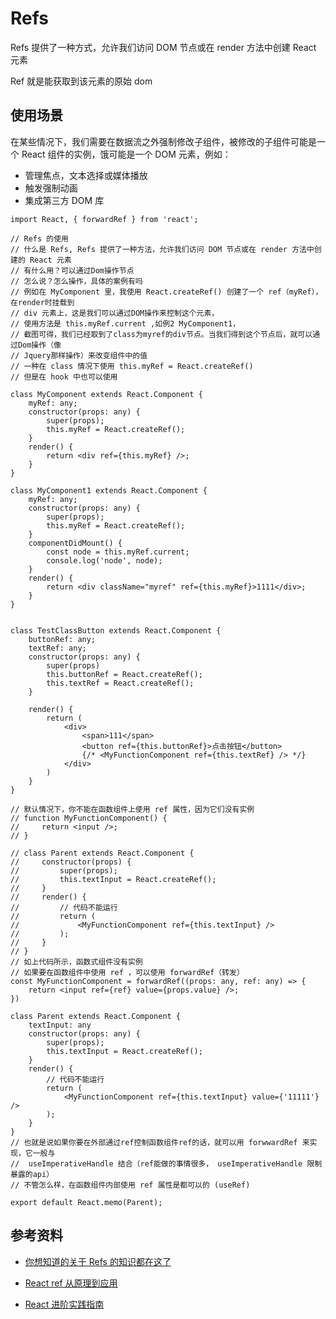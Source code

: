 # Refs

Refs 提供了一种方式，允许我们访问 DOM 节点或在 render 方法中创建 React 元素



Ref 就是能获取到该元素的原始 dom



## 使用场景

在某些情况下，我们需要在数据流之外强制修改子组件，被修改的子组件可能是一个 React 组件的实例，饿可能是一个 DOM 元素，例如：

- 管理焦点，文本选择或媒体播放
- 触发强制动画
- 集成第三方 DOM 库













```tsx
import React, { forwardRef } from 'react';

// Refs 的使用
// 什么是 Refs, Refs 提供了一种方法，允许我们访问 DOM 节点或在 render 方法中创建的 React 元素
// 有什么用？可以通过Dom操作节点
// 怎么说？怎么操作，具体的案例有吗
// 例如在 MyComponent 里，我使用 React.createRef() 创建了一个 ref（myRef），在render时挂载到
// div 元素上，这是我们可以通过DOM操作来控制这个元素，
// 使用方法是 this.myRef.current ,如例2 MyComponent1，
// 截图可得，我们已经取到了class为myref的div节点。当我们得到这个节点后，就可以通过Dom操作（像
// Jquery那样操作）来改变组件中的值
// 一种在 class 情况下使用 this.myRef = React.createRef()
// 但是在 hook 中也可以使用

class MyComponent extends React.Component {
    myRef: any;
    constructor(props: any) {
        super(props);
        this.myRef = React.createRef();
    }
    render() {
        return <div ref={this.myRef} />;
    }
}

class MyComponent1 extends React.Component {
    myRef: any;
    constructor(props: any) {
        super(props);
        this.myRef = React.createRef();
    }
    componentDidMount() {
        const node = this.myRef.current;
        console.log('node', node);
    }
    render() {
        return <div className="myref" ref={this.myRef}>1111</div>;
    }
}


class TestClassButton extends React.Component {
    buttonRef: any;
    textRef: any;
    constructor(props: any) {
        super(props)
        this.buttonRef = React.createRef();
        this.textRef = React.createRef();
    }

    render() {
        return (
            <div>
                <span>111</span>
                <button ref={this.buttonRef}>点击按钮</button>
                {/* <MyFunctionComponent ref={this.textRef} /> */}
            </div>
        )
    }
}

// 默认情况下，你不能在函数组件上使用 ref 属性，因为它们没有实例
// function MyFunctionComponent() {
//     return <input />;
// }

// class Parent extends React.Component {
//     constructor(props) {
//         super(props);
//         this.textInput = React.createRef();
//     }
//     render() {
//         // 代码不能运行
//         return (
//             <MyFunctionComponent ref={this.textInput} />
//         );
//     }
// }
// 如上代码所示，函数式组件没有实例
// 如果要在函数组件中使用 ref ，可以使用 forwardRef（转发）
const MyFunctionComponent = forwardRef((props: any, ref: any) => {
    return <input ref={ref} value={props.value} />;
})

class Parent extends React.Component {
    textInput: any
    constructor(props: any) {
        super(props);
        this.textInput = React.createRef();
    }
    render() {
        // 代码不能运行
        return (
            <MyFunctionComponent ref={this.textInput} value={'11111'} />
        );
    }
}
// 也就是说如果你要在外部通过ref控制函数组件ref的话，就可以用 forwwardRef 来实现，它一般与
//  useImperativeHandle 结合（ref能做的事情很多， useImperativeHandle 限制暴露的api）
// 不管怎么样，在函数组件内部使用 ref 属性是都可以的 (useRef)

export default React.memo(Parent);
```







## 参考资料

- [你想知道的关于 Refs 的知识都在这了](https://mp.weixin.qq.com/s?__biz=MzIxNjgwMDIzMA==&mid=2247484399&idx=1&sn=e865eb3f967639477a05262d0ddf09af&chksm=9782cd66a0f544700894ede3a1b02882585a738a0b3c31a56a8b297bd4b878d6f57d8c790fea&mpshare=1&scene=1&srcid=&sharer_sharetime=1572998605426&sharer_shareid=778ad5bf3b27e0078eb105d7277263f6#rd)

- [React ref 从原理到应用](#https://mp.weixin.qq.com/s/Y6rCRrv0H92cKnvZsn1c0g)
- [React 进阶实践指南](https://juejin.cn/book/6945998773818490884/section/6953939191776411689)



